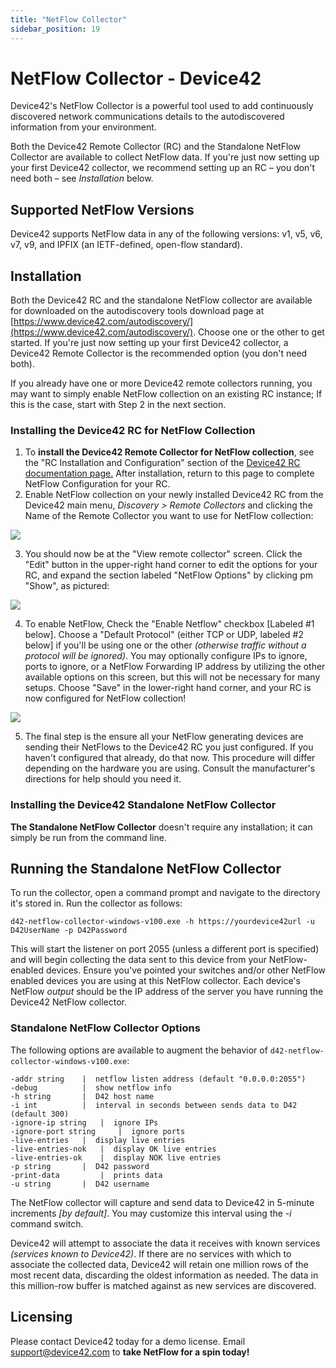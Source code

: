```yaml
---
title: "NetFlow Collector"
sidebar_position: 19
---
```


# NetFlow Collector - Device42

Device42's NetFlow Collector is a powerful tool used to add continuously discovered network communications details to the autodiscovered information from your environment.

Both the Device42 Remote Collector (RC) and the Standalone NetFlow Collector are available to collect NetFlow data. If you're just now setting up your first Device42 collector, we recommend setting up an RC – you don't need both – see _Installation_ below.

## Supported NetFlow Versions

Device42 supports NetFlow data in any of the following versions: v1, v5, v6, v7, v9, and IPFIX (an IETF-defined, open-flow standard).

## Installation

Both the Device42 RC and the standalone NetFlow collector are available for downloaded on the autodiscovery tools download page at [https://www.device42.com/autodiscovery/](https://www.device42.com/autodiscovery/). Choose one or the other to get started. If you're just now setting up your first Device42 collector, a Device42 Remote Collector is the recommended option (you don't need both).

If you already have one or more Device42 remote collectors running, you may want to simply enable NetFlow collection on an existing RC instance; If this is the case, start with Step 2 in the next section.

### Installing the Device42 RC for NetFlow Collection

1. To **install the Device42 Remote Collector for NetFlow collection**, see the "RC Installation and Configuration" section of the [Device42 RC documentation page.](auto-discovery/remote-collector-rc.mdx) After installation, return to this page to complete NetFlow Configuration for your RC.
2. Enable NetFlow collection on your newly installed Device42 RC from the Device42 main menu, _Discovery > Remote Collectors_ and clicking the Name of the Remote Collector you want to use for NetFlow collection: 

![](/assets/images/WEB-808_1.png)

3. You should now be at the "View remote collector" screen. Click the "Edit" button in the upper-right hand corner to edit the options for your RC, and expand the section labeled "NetFlow Options" by clicking pm "Show", as pictured:

![](/assets/images/WEB-808_2.png)

4. To enable NetFlow, Check the "Enable Netflow" checkbox \[Labeled #1 below\]. Choose a "Default Protocol" (either TCP or UDP, labeled #2 below\] if you'll be using one or the other _(otherwise traffic without a protocol will be ignored)_. You may optionally configure IPs to ignore, ports to ignore, or a NetFlow Forwarding IP address by utilizing the other available options on this screen, but this will not be necessary for many setups. Choose "Save" in the lower-right hand corner, and your RC is now configured for NetFlow collection!

![](/assets/images/WEB-808_3.png)

5. The final step is the ensure all your NetFlow generating devices are sending their NetFlows to the Device42 RC you just configured. If you haven't configured that already, do that now. This procedure will differ depending on the hardware you are using. Consult the manufacturer's directions for help should you need it.

### Installing the Device42 Standalone NetFlow Collector

**The Standalone NetFlow Collector** doesn't require any installation; it can simply be run from the command line.

## Running the Standalone NetFlow Collector

To run the collector, open a command prompt and navigate to the directory it's stored in. Run the collector as follows:

`d42-netflow-collector-windows-v100.exe -h https://yourdevice42url -u D42UserName -p D42Password`

This will start the listener on port 2055 (unless a different port is specified) and will begin collecting the data sent to this device from your NetFlow-enabled devices. Ensure you've pointed your switches and/or other NetFlow enabled devices you are using at this NetFlow collector. Each device's NetFlow _output_ should be the IP address of the server you have running the Device42 NetFlow collector.

### Standalone NetFlow Collector Options

The following options are available to augment the behavior of `d42-netflow-collector-windows-v100.exe`:

```
-addr string  	|  netflow listen address (default "0.0.0.0:2055")
-debug  		|  show netflow info
-h string  		|  D42 host name
-i int  		|  interval in seconds between sends data to D42 (default 300)
-ignore-ip string  	|  ignore IPs
-ignore-port string  	|  ignore ports
-live-entries  	|  display live entries
-live-entries-nok  	|  display OK live entries
-live-entries-ok  	|  display NOK live entries
-p string  		|  D42 password
-print-data  		|  prints data
-u string  		|  D42 username
```

The NetFlow collector will capture and send data to Device42 in 5-minute increments _\[by default\]_. You may customize this interval using the _\-i_ command switch.

Device42 will attempt to associate the data it receives with known services _(services known to Device42)_. If there are no services with which to associate the collected data, Device42 will retain one million rows of the most recent data, discarding the oldest information as needed. The data in this million-row buffer is matched against as new services are discovered.

## Licensing

Please contact Device42 today for a demo license. Email [support@device42.com](mailto:support@device42.com) to **take NetFlow for a spin today!**
